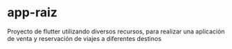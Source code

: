 # app-raiz
Proyecto de flutter utilizando diversos recursos, para realizar una aplicación de venta y reservación de viajes a diferentes destinos
